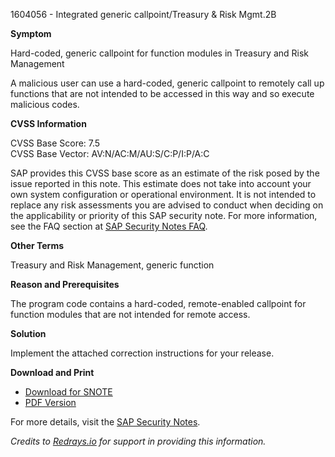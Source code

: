 1604056 - Integrated generic callpoint/Treasury & Risk Mgmt.2B

**Symptom**

Hard-coded, generic callpoint for function modules in Treasury and Risk Management

A malicious user can use a hard-coded, generic callpoint to remotely call up functions that are not intended to be accessed in this way and so execute malicious codes.

**CVSS Information**

CVSS Base Score: 7.5  
CVSS Base Vector: AV:N/AC:M/AU:S/C:P/I:P/A:C

SAP provides this CVSS base score as an estimate of the risk posed by the issue reported in this note. This estimate does not take into account your own system configuration or operational environment. It is not intended to replace any risk assessments you are advised to conduct when deciding on the applicability or priority of this SAP security note. For more information, see the FAQ section at [SAP Security Notes FAQ](https://service.sap.com/securitynotes/).

**Other Terms**

Treasury and Risk Management, generic function

**Reason and Prerequisites**

The program code contains a hard-coded, remote-enabled callpoint for function modules that are not intended for remote access.

**Solution**

Implement the attached correction instructions for your release.

**Download and Print**

- [Download for SNOTE](https://notesdownloads.sap.com/note/0040000009525632017)
- [PDF Version](https://me.sap.com/sap/support/sfm/notes/print/0001604056?language=en-US&token=84955B38D6990954A4ED2F4A8FA77F12)

For more details, visit the [SAP Security Notes](https://me.sap.com/).

*Credits to [Redrays.io](https://redrays.io) for support in providing this information.*